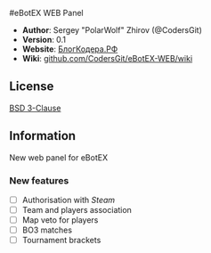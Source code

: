 #eBotEX WEB Panel

 - **Author**: Sergey "PolarWolf" Zhirov (@CodersGit)
 - **Version**: 0.1
 - **Website**: [БлогКодера.РФ](http://БлогКодера.РФ)
 - **Wiki**: [github.com/CodersGit/eBotEX-WEB/wiki](https://github.com/CodersGit/eBotEX-WEB/wiki)

## License 

 [BSD 3-Clause](https://opensource.org/licenses/BSD-3-Clause) 
 
## Information

 New web panel for eBotEX

### New features

 - [ ] Authorisation with _Steam_
 - [ ] Team and players association
 - [ ] Map veto for players
 - [ ] BO3 matches
 - [ ] Tournament brackets